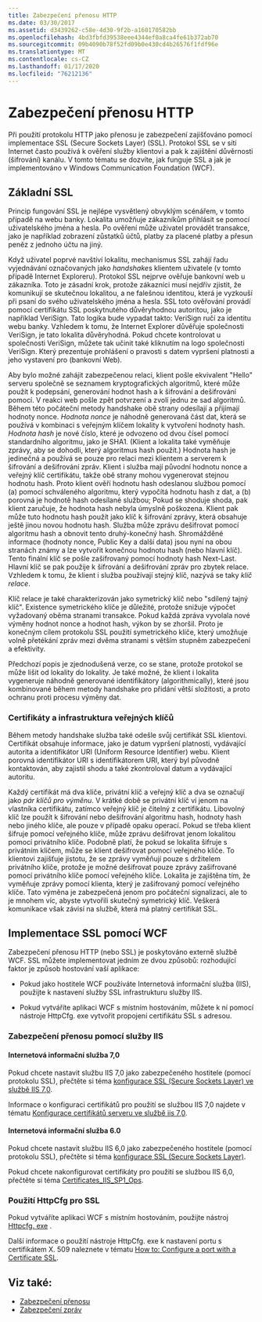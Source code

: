 ```yaml
---
title: Zabezpečení přenosu HTTP
ms.date: 03/30/2017
ms.assetid: d3439262-c58e-4d30-9f2b-a160170582bb
ms.openlocfilehash: 4bd3fbfd39538eee4344ef0a8ca4fe61b372ab70
ms.sourcegitcommit: 09b4090b78f52fd09b0e430cd4b26576f1fdf96e
ms.translationtype: MT
ms.contentlocale: cs-CZ
ms.lasthandoff: 01/17/2020
ms.locfileid: "76212136"
---
```

# <a name="http-transport-security"></a>Zabezpečení přenosu HTTP
Při použití protokolu HTTP jako přenosu je zabezpečení zajišťováno pomocí implementace SSL (Secure Sockets Layer) (SSL). Protokol SSL se v síti Internet často používá k ověření služby klientovi a pak k zajištění důvěrnosti (šifrování) kanálu. V tomto tématu se dozvíte, jak funguje SSL a jak je implementováno v Windows Communication Foundation (WCF).  
  
## <a name="basic-ssl"></a>Základní SSL  
 Princip fungování SSL je nejlépe vysvětlený obvyklým scénářem, v tomto případě na webu banky. Lokalita umožňuje zákazníkům přihlásit se pomocí uživatelského jména a hesla. Po ověření může uživatel provádět transakce, jako je například zobrazení zůstatků účtů, platby za placené platby a přesun peněz z jednoho účtu na jiný.  
  
 Když uživatel poprvé navštíví lokalitu, mechanismus SSL zahájí řadu vyjednávání označovaných jako *handshake*s klientem uživatele (v tomto případě Internet Exploreru). Protokol SSL nejprve ověřuje bankovní web u zákazníka. Toto je zásadní krok, protože zákazníci musí nejdřív zjistit, že komunikují se skutečnou lokalitou, a ne falešnou identitou, která je vyzkouší při psaní do svého uživatelského jména a hesla. SSL toto ověřování provádí pomocí certifikátu SSL poskytnutého důvěryhodnou autoritou, jako je například VeriSign. Tato logika bude vypadat takto: VeriSign ručí za identitu webu banky. Vzhledem k tomu, že Internet Explorer důvěřuje společnosti VeriSign, je tato lokalita důvěryhodná. Pokud chcete kontrolovat u společnosti VeriSign, můžete tak učinit také kliknutím na logo společnosti VeriSign. Který prezentuje prohlášení o pravosti s datem vypršení platnosti a jeho vystavení pro (bankovní Web).  
  
 Aby bylo možné zahájit zabezpečenou relaci, klient pošle ekvivalent "Hello" serveru společně se seznamem kryptografických algoritmů, které může použít k podepsání, generování hodnot hash a k šifrování a dešifrování pomocí. V reakci web pošle zpět potvrzení a zvolí jednu ze sad algoritmů. Během této počáteční metody handshake obě strany odesílají a přijímají hodnoty nonce. *Hodnota nonce* je náhodně generovaná část dat, která se používá v kombinaci s veřejným klíčem lokality k vytvoření hodnoty hash. *Hodnota hash* je nové číslo, které je odvozeno od dvou čísel pomocí standardního algoritmu, jako je SHA1. (Klient a lokalita také vyměňuje zprávy, aby se dohodli, který algoritmus hash použít.) Hodnota hash je jedinečná a používá se pouze pro relaci mezi klientem a serverem k šifrování a dešifrování zpráv. Klient i služba mají původní hodnotu nonce a veřejný klíč certifikátu, takže obě strany mohou vygenerovat stejnou hodnotu hash. Proto klient ověří hodnotu hash odeslanou službou pomocí (a) pomocí schváleného algoritmu, který vypočítá hodnotu hash z dat, a (b) porovná je hodnotě hash odesílané službou; Pokud se shoduje shoda, pak klient zaručuje, že hodnota hash nebyla úmyslně poškozena. Klient pak může tuto hodnotu hash použít jako klíč k šifrování zprávy, která obsahuje ještě jinou novou hodnotu hash. Služba může zprávu dešifrovat pomocí algoritmu hash a obnovit tento druhý-konečný hash. Shromážděné informace (hodnoty nonce, Public Key a další data) jsou nyní na obou stranách známy a lze vytvořit konečnou hodnotu hash (nebo hlavní klíč). Tento finální klíč se pošle zašifrovaný pomocí hodnoty hash Next-Last. Hlavní klíč se pak použije k šifrování a dešifrování zpráv pro zbytek relace. Vzhledem k tomu, že klient i služba používají stejný klíč, nazývá se taky *klíč relace*.  
  
 Klíč relace je také charakterizován jako symetrický klíč nebo "sdílený tajný klíč". Existence symetrického klíče je důležité, protože snižuje výpočet vyžadovaný oběma stranami transakce. Pokud každá zpráva vyvolala nové výměny hodnot nonce a hodnot hash, výkon by se zhoršil. Proto je konečným cílem protokolu SSL použití symetrického klíče, který umožňuje volně přetékání zpráv mezi dvěma stranami s větším stupněm zabezpečení a efektivity.  
  
 Předchozí popis je zjednodušená verze, co se stane, protože protokol se může lišit od lokality do lokality. Je také možné, že klient i lokalita vygeneruje náhodně generované identifikátory (algorithmically), které jsou kombinované během metody handshake pro přidání větší složitosti, a proto ochranu proti procesu výměny dat.  
  
### <a name="certificates-and-public-key-infrastructure"></a>Certifikáty a infrastruktura veřejných klíčů  
 Během metody handshake služba také odešle svůj certifikát SSL klientovi. Certifikát obsahuje informace, jako je datum vypršení platnosti, vydávající autorita a identifikátor URI (Uniform Resource Identifier) webu. Klient porovná identifikátor URI s identifikátorem URI, který byl původně kontaktován, aby zajistil shodu a také zkontroloval datum a vydávající autoritu.  
  
 Každý certifikát má dva klíče, privátní klíč a veřejný klíč a dva se označují jako *pár klíčů pro výměnu*. V krátké době se privátní klíč ví jenom na vlastníka certifikátu, zatímco veřejný klíč je čitelný z certifikátu. Libovolný klíč lze použít k šifrování nebo dešifrování algoritmu hash, hodnoty hash nebo jiného klíče, ale pouze v případě opaku operací. Pokud se třeba klient šifruje pomocí veřejného klíče, může zprávu dešifrovat jenom lokalitou pomocí privátního klíče. Podobně platí, že pokud se lokalita šifruje s privátním klíčem, může se klient dešifrovat pomocí veřejného klíče. To klientovi zajišťuje jistotu, že se zprávy vyměňují pouze s držitelem privátního klíče, protože je možné dešifrovat pouze zprávy zašifrované pomocí privátního klíče pomocí veřejného klíče. Lokalita je zajištěna tím, že vyměňuje zprávy pomocí klienta, který je zašifrovaný pomocí veřejného klíče. Tato výměna je zabezpečená jenom pro počáteční signalizaci, ale to je mnohem víc, abyste vytvořili skutečný symetrický klíč. Veškerá komunikace však závisí na službě, která má platný certifikát SSL.  
  
## <a name="implementing-ssl-with-wcf"></a>Implementace SSL pomocí WCF  
 Zabezpečení přenosu HTTP (nebo SSL) je poskytováno externě službě WCF. SSL můžete implementovat jedním ze dvou způsobů: rozhodující faktor je způsob hostování vaší aplikace:  
  
- Pokud jako hostitele WCF používáte Internetová informační služba (IIS), použijte k nastavení služby SSL infrastrukturu služby IIS.  
  
- Pokud vytváříte aplikaci WCF s místním hostováním, můžete k ní pomocí nástroje HttpCfg. exe vytvořit propojení certifikátu SSL s adresou.  
  
### <a name="using-iis-for-transport-security"></a>Zabezpečení přenosu pomocí služby IIS  
  
#### <a name="iis-70"></a>Internetová informační služba 7,0  
 Pokud chcete nastavit službu IIS 7,0 jako zabezpečeného hostitele (pomocí protokolu SSL), přečtěte si téma [konfigurace SSL (Secure Sockets Layer) ve službě IIS 7,0](https://docs.microsoft.com/previous-versions/windows/it-pro/windows-server-2008-R2-and-2008/cc771438(v=ws.10)).  
  
Informace o konfiguraci certifikátů pro použití se službou IIS 7,0 najdete v tématu [Konfigurace certifikátů serveru ve službě iis 7,0](https://docs.microsoft.com/previous-versions/windows/it-pro/windows-server-2008-R2-and-2008/cc732230(v=ws.10)).  
  
#### <a name="iis-60"></a>Internetová informační služba 6.0  
 Pokud chcete nastavit službu IIS 6,0 jako zabezpečeného hostitele (pomocí protokolu SSL), přečtěte si téma [konfigurace SSL (Secure Sockets Layer)](https://docs.microsoft.com/previous-versions/windows/it-pro/windows-server-2003/cc736992(v=ws.10)).  
  
 Pokud chcete nakonfigurovat certifikáty pro použití se službou IIS 6,0, přečtěte si téma [Certificates_IIS_SP1_Ops](https://docs.microsoft.com/previous-versions/windows/it-pro/windows-server-2003/cc757474(v=ws.10)).  
  
### <a name="using-httpcfg-for-ssl"></a>Použití HttpCfg pro SSL  

 Pokud vytváříte aplikaci WCF s místním hostováním, použijte nástroj [Httpcfg. exe](/windows/win32/http/httpcfg-exe) .
  
 Další informace o použití nástroje HttpCfg. exe k nastavení portu s certifikátem X. 509 naleznete v tématu [How to: Configure a port with a Certificate SSL](../../../../docs/framework/wcf/feature-details/how-to-configure-a-port-with-an-ssl-certificate.md).  
  
## <a name="see-also"></a>Viz také:

- [Zabezpečení přenosu](../../../../docs/framework/wcf/feature-details/transport-security.md)
- [Zabezpečení zpráv](../../../../docs/framework/wcf/feature-details/message-security-in-wcf.md)
